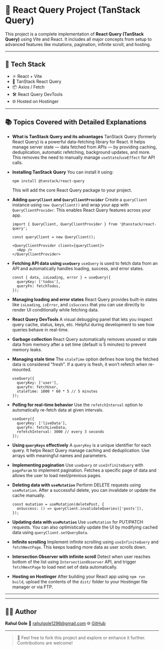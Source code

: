 # 🧠 React Query Project (TanStack Query)

This project is a complete implementation of **React Query (TanStack Query)** using Vite and React. It includes all major concepts from setup to advanced features like mutations, pagination, infinite scroll, and hosting.

---

## 🧪 Tech Stack

* ⚛️ React + Vite
* 🧵 TanStack React Query
* 📦 Axios / Fetch
* 🛠 React Query DevTools
* 🌐 Hosted on Hostinger

---

## 📚 Topics Covered with Detailed Explanations

* **What is TanStack Query and its advantages**
  TanStack Query (formerly React Query) is a powerful data-fetching library for React. It helps manage server state — data fetched from APIs — by providing caching, deduplication, automatic refetching, background updates, and more. This removes the need to manually manage `useState`/`useEffect` for API calls.

* **Installing TanStack Query**
  You can install it using:

  ```bash
  npm install @tanstack/react-query
  ```

  This will add the core React Query package to your project.

* **Adding `queryClient` and `QueryClientProvider`**
  Create a `queryClient` instance using `new QueryClient()` and wrap your app with `QueryClientProvider`. This enables React Query features across your app.

  ```tsx
  import { QueryClient, QueryClientProvider } from '@tanstack/react-query';

  const queryClient = new QueryClient();

  <QueryClientProvider client={queryClient}>
    <App />
  </QueryClientProvider>
  ```

* **Fetching API data using `useQuery`**
  `useQuery` is used to fetch data from an API and automatically handles loading, success, and error states.

  ```tsx
  const { data, isLoading, error } = useQuery({
    queryKey: ['todos'],
    queryFn: fetchTodos,
  });
  ```

* **Managing loading and error states**
  React Query provides built-in states like `isLoading`, `isError`, and `isSuccess` that you can use directly to render UI conditionally while fetching data.

* **React Query DevTools**
  A visual debugging panel that lets you inspect query cache, status, keys, etc. Helpful during development to see how queries behave in real-time.

* **Garbage collection**
  React Query automatically removes unused or stale data from memory after a set time (default is 5 minutes) to prevent memory leaks.

* **Managing stale time**
  The `staleTime` option defines how long the fetched data is considered "fresh". If a query is fresh, it won’t refetch when re-mounted.

  ```tsx
  useQuery({
    queryKey: ['user'],
    queryFn: fetchUser,
    staleTime: 1000 * 60 * 5 // 5 minutes
  });
  ```

* **Polling for real-time behavior**
  Use the `refetchInterval` option to automatically re-fetch data at given intervals.

  ```tsx
  useQuery({
    queryKey: ['liveData'],
    queryFn: fetchLiveData,
    refetchInterval: 3000 // every 3 seconds
  });
  ```

* **Using `queryKeys` effectively**
  A `queryKey` is a unique identifier for each query. It helps React Query manage caching and deduplication. Use arrays with meaningful names and parameters.

* **Implementing pagination**
  Use `useQuery` or `useInfiniteQuery` with `pageParam` to implement pagination. Fetches a specific page of data and allows the user to load next/previous pages.

* **Deleting data with `useMutation`**
  Perform DELETE requests using `useMutation`. After a successful delete, you can invalidate or update the cache manually.

  ```tsx
  const mutation = useMutation(deletePost, {
    onSuccess: () => queryClient.invalidateQueries(['posts']),
  });
  ```

* **Updating data with `useMutation`**
  Use `useMutation` for PUT/PATCH requests. You can also optimistically update the UI by modifying cached data using `queryClient.setQueryData`.

* **Infinite scrolling**
  Implement infinite scrolling using `useInfiniteQuery` and `fetchNextPage`. This keeps loading more data as user scrolls down.

* **Intersection Observer with infinite scroll**
  Detect when user reaches bottom of the list using `IntersectionObserver` API, and trigger `fetchNextPage` to load next set of data automatically.

* **Hosting on Hostinger**
  After building your React app using `npm run build`, upload the contents of the `dist/` folder to your Hostinger file manager or via FTP.

---

<!-- ## 🖥️ Live Demo
🌐 [View Live Site](https://your-live-link.com) -->

---

## 👨‍💻 Author

**Rahul Gole**
📧 [rahulgole1296@gmail.com](mailto:rahulgole1296@gmail.com)
🌐 [GitHub](https://github.com/RAHULGOLE123)

---

> 📝 Feel free to fork this project and explore or enhance it further. Contributions are welcome!
